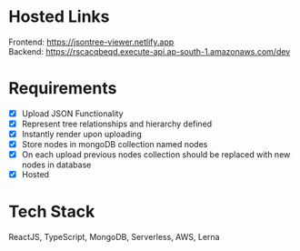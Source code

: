 # Hosted Links

Frontend: https://jsontree-viewer.netlify.app <br/>
Backend: https://rscacqbeqd.execute-api.ap-south-1.amazonaws.com/dev

# Requirements

-  [x] Upload JSON Functionality
-  [x] Represent tree relationships and hierarchy defined
-  [x] Instantly render upon uploading
-  [x] Store nodes in mongoDB collection named nodes
-  [x] On each upload previous nodes collection should be replaced with new nodes in database
-  [x] Hosted

# Tech Stack

ReactJS, TypeScript, MongoDB, Serverless, AWS, Lerna

